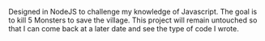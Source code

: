 Designed in NodeJS to challenge my knowledge of Javascript. The goal is to kill 5 Monsters to save the village. This project will remain untouched so that I can come back at a later date and see the type of code I wrote. 

